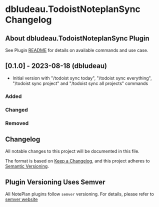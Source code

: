 # dbludeau.TodoistNoteplanSync Changelog

## About dbludeau.TodoistNoteplanSync Plugin

See Plugin [README](https://github.com/NotePlan/plugins/blob/main/dbludeau.TodoistNoteplanSync/README.md) for details on available commands and use case.

## [0.1.0] - 2023-08-18 (dbludeau)
- Initial version with "/todoist sync today", "/todoist sync everything", "/todoist sync project" and "/todoist sync all projects" commands

### Added


### Changed


### Removed


## Changelog

All notable changes to this project will be documented in this file.

The format is based on [Keep a Changelog](https://keepachangelog.com/en/1.0.0/),
and this project adheres to [Semantic Versioning](https://semver.org/spec/v2.0.0.html).

## Plugin Versioning Uses Semver

All NotePlan plugins follow `semver` versioning. For details, please refer to [semver website](https://semver.org/)
